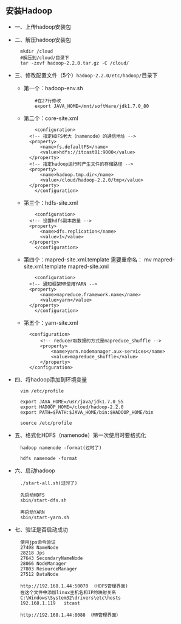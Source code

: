 ## 安装Hadoop
* 一、上传hadoop安装包
	
* 二、解压hadoop安装包

		mkdir /cloud
		#解压到/cloud/目录下
		tar -zxvf hadoop-2.2.0.tar.gz -C /cloud/
		
* 三、修改配置文件（5个）`hadoop-2.2.0/etc/hadoop/`目录下
	* 第一个：hadoop-env.sh
    
		      #在27行修改
		      export JAVA_HOME=/mnt/softWare/jdk1.7.0_80
		
	* 第二个：core-site.xml
  
		      <configuration>
			<!-- 指定HDFS老大（namenode）的通信地址 -->
			<property>
			    <name>fs.defaultFS</name>
			    <value>hdfs://itcast01:9000</value>
			</property>
			<!-- 指定hadoop运行时产生文件的存储路径 -->
			<property>
			    <name>hadoop.tmp.dir</name>
			    <value>/cloud/hadoop-2.2.0/tmp</value>
			</property>
		      </configuration>
		
	* 第三个：hdfs-site.xml
  
		      <configuration>
			<!-- 设置hdfs副本数量 -->
			<property>
			    <name>dfs.replication</name>
			    <value>1</value>
			</property>
		      </configuration>
		
	* 第四个：mapred-site.xml.template 需要重命名： mv mapred-site.xml.template mapred-site.xml
  
		      <configuration>
			<!-- 通知框架MR使用YARN -->
			<property>
			    <name>mapreduce.framework.name</name>
			    <value>yarn</value>
			</property>
		      </configuration>
		
	* 第五个：yarn-site.xml
	
			<configuration>
				<!-- reducer取数据的方式是mapreduce_shuffle -->
				<property>
					<name>yarn.nodemanager.aux-services</name>
					<value>mapreduce_shuffle</value>
				</property>
			</configuration>
	
* 四、将hadoop添加到环境变量

		vim /etc/profile
		
		export JAVA_HOME=/usr/java/jdk1.7.0_55
		export HADOOP_HOME=/cloud/hadoop-2.2.0
		export PATH=$PATH:$JAVA_HOME/bin:$HADOOP_HOME/bin
	
		source /etc/profile
    
* 五、格式化HDFS（namenode）第一次使用时要格式化
  
		hadoop namenode -format(过时了)
		
		hdfs namenode -format
		
* 六、启动hadoop
		
		./start-all.sh(过时了)
		
		先启动HDFS
		sbin/start-dfs.sh
		
		再启动YARN
		sbin/start-yarn.sh
		
* 七、验证是否启动成功

		使用jps命令验证
		27408 NameNode
		28218 Jps
		27643 SecondaryNameNode
		28066 NodeManager
		27803 ResourceManager
		27512 DataNode
	
		http://192.168.1.44:50070  (HDFS管理界面)
		在这个文件中添加linux主机名和IP的映射关系
		C:\Windows\System32\drivers\etc\hosts
		192.168.1.119	itcast
		
		http://192.168.1.44:8088 （MR管理界面）
